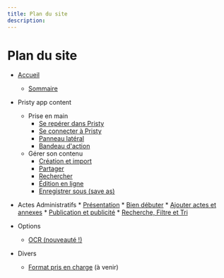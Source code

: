```yaml
---
title: Plan du site
description:
---
```


<!--
  Copyright 2022 - Jeci SARL - https://jeci.fr

  Permission is granted to copy, distribute and/or modify this document
  under the terms of the GNU Free Documentation License, Version 1.3
  or any later version published by the Free Software Foundation;
  with no Invariant Sections, no Front-Cover Texts, and no Back-Cover Texts.
  A copy of the license is included in the section entitled "GNU
  Free Documentation License".

  You should have received a copy of the GNU Free Documentation License
  along with this program.  If not, see http://www.gnu.org/licenses/.
-->

# Plan du site

- [Accueil](../../)
    * [Sommaire](../plan-du-site/)
- Pristy app content
    - Prise en main
        * [Se repérer dans Pristy](../aca/se-reperer)
        * [Se connecter à Pristy](../aca/acces-compte)
        * [Panneau latéral](../aca/panneau-lateral)
        * [Bandeau d'action](../aca/bandeau-actions)
    - Gérer son contenu
        * [Création et import](../aca/creation-import)
        * [Partager](../aca/partager)
        * [Rechercher](../aca/rechercher)
        * [Édition en ligne](../aca/edition-en-ligne)
        * [Enregistrer sous (save as)](../aca/options/save-as)
- Actes Administratifs
      * [Présentation](../actes/presentation)
      * [Bien débuter](../actes/bien-debuter)
      * [Ajouter actes et annexes](../actes/imports)
      * [Publication et publicité](../actes/publication)
      * [Recherche, Filtre et Tri](../actes/recherche)

- Options
    * [OCR (nouveauté !)](../options/OCR)
- Divers
    * [Format pris en charge](../format-pris-en-charge) (à venir)
